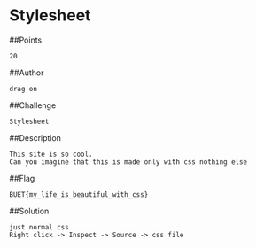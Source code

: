 # Stylesheet

##Points

```
20
```

##Author

```
drag-on
```

##Challenge

```
Stylesheet
```

##Description

```
This site is so cool.
Can you imagine that this is made only with css nothing else
```
##Flag

```
BUET{my_life_is_beautiful_with_css}
```

##Solution

```
just normal css
Right click -> Inspect -> Source -> css file
```
